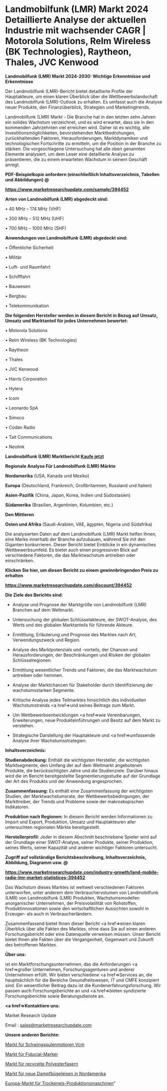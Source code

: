 # Landmobilfunk (LMR) Markt 2024 Detaillierte Analyse der aktuellen Industrie mit wachsender CAGR | Motorola Solutions, Relm Wireless (BK Technologies), Raytheon, Thales, JVC Kenwood

<strong>Landmobilfunk (LMR) Markt 2024-2030: Wichtige Erkenntnisse und Erkenntnisse</strong>

Der Landmobilfunk (LMR)-Bericht bietet detaillierte Profile der Hauptakteure, um einen klaren Überblick über die Wettbewerbslandschaft des Landmobilfunk (LMR)-Outlook zu erhalten. Es umfasst auch die Analyse neuer Produkte, den Finanzüberblick, Strategien und Marketingtrends.

Landmobilfunk (LMR) Markt - Die Branche hat in den letzten zehn Jahren ein solides Wachstum verzeichnet, und es wird erwartet, dass sie in den kommenden Jahrzehnten viel erreichen wird. Daher ist es wichtig, alle Investitionsmöglichkeiten, bevorstehenden Marktbedrohungen, zurückhaltenden Faktoren, Herausforderungen, Marktdynamiken und technologischen Fortschritte zu ermitteln, um die Position in der Branche zu stärken. Die vorgeschlagene Untersuchung hat alle oben genannten Elemente analysiert, um dem Leser eine detaillierte Analyse zu präsentieren, die zu einem erwarteten Wachstum in seinem Geschäft anregt.



<strong><b>PDF-Beispielkopie anfordern (einschließlich Inhaltsverzeichnis, Tabellen und Abbildungen) @ </b></strong>

<strong><a href=https://www.marketresearchupdate.com/sample/394452>

<strong>https://www.marketresearchupdate.com/sample/394452</u></a></strong></strong>



<strong>Arten von Landmobilfunk (LMR) abgedeckt sind:</strong>

• 40 MHz – 174 MHz (VHF)

• 200 MHz – 512 MHz (UHF)

• 700 MHz – 1000 MHz (SHF)



<strong>Anwendungen von Landmobilfunk (LMR) abgedeckt sind:</strong>

• Öffentliche Sicherheit

• Militär

• Luft- und Raumfahrt

• Schifffahrt

• Bauwesen

• Bergbau

• Telekommunikation



<strong>Die folgenden Hersteller werden in diesem Bericht in Bezug auf Umsatz, Umsatz und Marktanteil für jedes Unternehmen bewertet:</strong>

• Motorola Solutions

• Relm Wireless (BK Technologies)

• Raytheon

• Thales

• JVC Kenwood

• Harris Corporation

• Hytera

• Icom

• Leonardo SpA

• Simoco

• Codan Radio

• Tait Communications

• Neolink



<strong>Landmobilfunk (LMR) Marktbericht <a href=https://www.marketresearchupdate.com/buynow/394452>Kaufe jetzt</a></strong>



<strong>Regionale Analyse Für Landmobilfunk (LMR) Märkte</strong>



<strong>Nordamerika</strong> (USA, Kanada und Mexiko)



<strong>Europa</strong> (Deutschland, Frankreich, Großbritannien, Russland und Italien)



<strong>Asien-Pazifik</strong> (China, Japan, Korea, Indien und Südostasien)



<strong>Südamerika</strong> (Brasilien, Argentinien, Kolumbien, etc.)



<strong>Den Mittleren</strong> 

<strong>Osten und Afrika</strong> (Saudi-Arabien, VAE, ägypten, Nigeria und Südafrika)

Die analysierten Daten auf dem Landmobilfunk (LMR) Markt helfen Ihnen, eine Marke innerhalb der Branche aufzubauen, während Sie mit den Giganten konkurrieren. Dieser Bericht bietet Einblicke in ein dynamisches Wettbewerbsumfeld. Es bietet auch einen progressiven Blick auf verschiedene Faktoren, die das Marktwachstum antreiben oder einschränken.



<strong>Klicken Sie hier, um diesen Bericht zu einem gewinnbringenden Preis zu erhalten
</strong>

<strong><a href=https://www.marketresearchupdate.com/discount/394452>https://www.marketresearchupdate.com/discount/394452</b></u></strong></a>



<strong>Die Ziele des Berichts sind:</strong>

- Analyse und Prognose der Marktgröße von Landmobilfunk (LMR) Branchen auf dem Weltmarkt.

- Untersuchung der globalen Schlüsselakteure, der SWOT-Analyse, des Werts und des globalen Marktanteils für führende Akteure.

- Ermittlung, Erläuterung und Prognose des Marktes nach Art, Verwendungszweck und Region.

- Analyse des Marktpotenzials und -vorteils, der Chancen und Herausforderungen, der Beschränkungen und Risiken der globalen Schlüsselregionen.

- Ermittlung wesentlicher Trends und Faktoren, die das Marktwachstum antreiben oder hemmen.

- Analyse der Marktchancen für Stakeholder durch Identifizierung der wachstumsstarken Segmente.

- Kritische Analyse jedes Teilmarktes hinsichtlich des individuellen Wachstumstrends <a href=>und</a> seines Beitrags zum Markt.

- Um Wettbewerbsentwicklungen <a href=>wie</a> Vereinbarungen, Erweiterungen, neue Produkteinführungen und Besitz auf dem Markt zu verstehen.

- Strategische Darstellung der Hauptakteure und <a href=>umfas</a>sende Analyse ihrer Wachstumsstrategien.



<strong>Inhaltsverzeichnis:</strong>



<strong>Studienabdeckung:</strong> Enthält die wichtigsten Hersteller, die wichtigsten Marktsegmente, den Umfang der auf dem Weltmarkt angebotenen Produkte, die berücksichtigten Jahre und die Studienziele. Darüber hinaus wird die im Bericht bereitgestellte Segmentierungsstudie auf der Grundlage der Art des Produkts und der Anwendung angesprochen.



<strong>Zusammenfassung:</strong> Es enthält eine Zusammenfassung der wichtigsten Studien, der Marktwachstumsrate, der Wettbewerbsbedingungen, der Markttreiber, der Trends und Probleme sowie der makroskopischen Indikatoren.



<strong>Produktion nach Regionen:</strong> In diesem Bericht werden Informationen zu Import und Export, Produktion, Umsatz und Hauptakteuren aller untersuchten regionalen Märkte bereitgestellt.



<strong>Herstellerprofil:</strong> Jeder in diesem Abschnitt beschriebene Spieler wird auf der Grundlage einer SWOT-Analyse, seiner Produkte, seiner Produktion, seines Werts, seiner Kapazität und anderer wichtiger Faktoren untersucht.



<strong><b>Zugriff auf vollständige Berichtsbeschreibung, Inhaltsverzeichnis, Abbildung, Diagramm usw. @ </b></strong>

<strong><a href=https://www.marketresearchupdate.com/industry-growth/land-mobile-radio-lmr-market-statistices-394452>https://www.marketresearchupdate.com/industry-growth/land-mobile-radio-lmr-market-statistices-394452</a></strong>

Das Wachstum dieses Marktes ist weltweit verschiedenen Faktoren unterworfen, unter anderem dem Verbrauchervolumen von Landmobilfunk (LMR) von Landmobilfunk (LMR) Produkten, Wachstumsmodellen anorganischer Unternehmen, der Preisvolatilität von Rohstoffen, Produktinnovationen sowie den wirtschaftlichen Aussichten sowohl in Erzeuger- als auch in Verbraucherländern.

Zusammenfassend bietet Ihnen dieser Bericht <a href=>einen</a> klaren Überblick über alle Fakten des Marktes, ohne dass Sie auf einen anderen Forschungsbericht oder eine Datenquelle verweisen müssen. Unser Bericht bietet Ihnen alle Fakten über die Vergangenheit, Gegenwart und Zukunft des betroffenen Marktes.



<strong>Über uns:</strong>

 ist ein Marktforschungsunternehmen, das die Anforderungen <a href=>großer</a> Unternehmen, Forschungsagenturen und anderer Unternehmen erfüllt. Wir bieten verschiedene <a href=>Services</a> an, die hauptsächlich für die Bereiche Gesundheitswesen, IT und CMFE konzipiert sind. Ein wesentlicher Beitrag dazu ist die Kundenerfahrungsforschung. Wir passen auch Forschungsberichte an und <a href=>bieten</a> syndizierte Forschungsberichte sowie Beratungsdienste an.



<strong><a href=>Kontaktiere uns:</a></strong>

Market Research Update

Email : sales@marketresearchupdate.com



<strong>Unsere anderen Berichte:</strong>

<a href=https://www.linkedin.com/pulse/voice-coil-motor-vcm-market-2023-latest-trending-industry>Markt für Schwingspulenmotoren Vcm</a>

<a href=https://www.linkedin.com/pulse/fiducial-markers-market-outlooks-2023-size-players-cost>Markt für Fiducial-Marker</a>

<a href=https://www.linkedin.com/pulse/recycled-polyester-fibers-market-outlooks-2023>Markt für recycelte Polyesterfasern</a>

<a href=https://www.linkedin.com/pulse/north-america-new-steam-generator-irons-market>Markt für neue Dampfbügeleisen in Nordamerika</a>

<a href=https://www.linkedin.com/pulse/europe-dry-ice-production-machine-market-size-analysis>Europa-Markt für Trockeneis-Produktionsmaschinen</a>"
